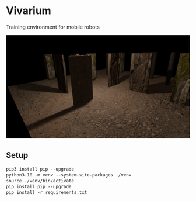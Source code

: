 # Vivarium
Training environment for mobile robots

<p align="center">
  <img src="./assets/environment_alpha.png"/>
</p>


## Setup  
```
pip3 install pip --upgrade  
python3.10 -m venv --system-site-packages ./venv  
source ./venv/bin/activate  
pip install pip --upgrade  
pip install -r requirements.txt  
```
